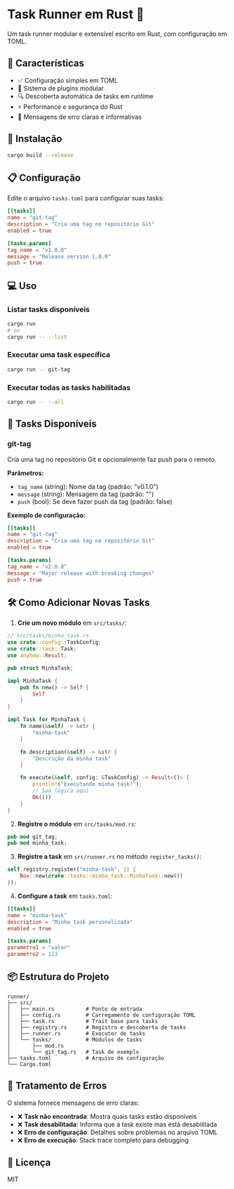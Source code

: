# Task Runner em Rust 🦀

Um task runner modular e extensível escrito em Rust, com configuração em TOML.

## 🎯 Características

- ✅ Configuração simples em TOML
- 🔌 Sistema de plugins modular
- 🔍 Descoberta automática de tasks em runtime
- ⚡ Performance e segurança do Rust
- 📝 Mensagens de erro claras e informativas

## 🚀 Instalação

```bash
cargo build --release
```

## 📋 Configuração

Edite o arquivo `tasks.toml` para configurar suas tasks:

```toml
[[tasks]]
name = "git-tag"
description = "Cria uma tag no repositório Git"
enabled = true

[tasks.params]
tag_name = "v1.0.0"
message = "Release version 1.0.0"
push = true
```

## 💻 Uso

### Listar tasks disponíveis

```bash
cargo run
# ou
cargo run -- --list
```

### Executar uma task específica

```bash
cargo run -- git-tag
```

### Executar todas as tasks habilitadas

```bash
cargo run -- --all
```

## 🔧 Tasks Disponíveis

### git-tag

Cria uma tag no repositório Git e opcionalmente faz push para o remoto.

**Parâmetros:**

- `tag_name` (string): Nome da tag (padrão: "v0.1.0")
- `message` (string): Mensagem da tag (padrão: "")
- `push` (bool): Se deve fazer push da tag (padrão: false)

**Exemplo de configuração:**

```toml
[[tasks]]
name = "git-tag"
description = "Cria uma tag no repositório Git"
enabled = true

[tasks.params]
tag_name = "v2.0.0"
message = "Major release with breaking changes"
push = true
```

## 🛠️ Como Adicionar Novas Tasks

1. **Crie um novo módulo** em `src/tasks/`:

```rust
// src/tasks/minha_task.rs
use crate::config::TaskConfig;
use crate::task::Task;
use anyhow::Result;

pub struct MinhaTask;

impl MinhaTask {
    pub fn new() -> Self {
        Self
    }
}

impl Task for MinhaTask {
    fn name(&self) -> &str {
        "minha-task"
    }

    fn description(&self) -> &str {
        "Descrição da minha task"
    }

    fn execute(&self, config: &TaskConfig) -> Result<()> {
        println!("Executando minha task!");
        // Sua lógica aqui
        Ok(())
    }
}
```

2. **Registre o módulo** em `src/tasks/mod.rs`:

```rust
pub mod git_tag;
pub mod minha_task;
```

3. **Registre a task** em `src/runner.rs` no método `register_tasks()`:

```rust
self.registry.register("minha-task", || {
    Box::new(crate::tasks::minha_task::MinhaTask::new())
});
```

4. **Configure a task** em `tasks.toml`:

```toml
[[tasks]]
name = "minha-task"
description = "Minha task personalizada"
enabled = true

[tasks.params]
parametro1 = "valor"
parametro2 = 123
```

## 📦 Estrutura do Projeto

```
runner/
├── src/
│   ├── main.rs          # Ponto de entrada
│   ├── config.rs        # Carregamento de configuração TOML
│   ├── task.rs          # Trait base para tasks
│   ├── registry.rs      # Registro e descoberta de tasks
│   ├── runner.rs        # Executor de tasks
│   └── tasks/           # Módulos de tasks
│       ├── mod.rs
│       └── git_tag.rs   # Task de exemplo
├── tasks.toml           # Arquivo de configuração
└── Cargo.toml
```

## 🎨 Tratamento de Erros

O sistema fornece mensagens de erro claras:

- ❌ **Task não encontrada**: Mostra quais tasks estão disponíveis
- ❌ **Task desabilitada**: Informa que a task existe mas está desabilitada
- ❌ **Erro de configuração**: Detalhes sobre problemas no arquivo TOML
- ❌ **Erro de execução**: Stack trace completo para debugging

## 📝 Licença

MIT
